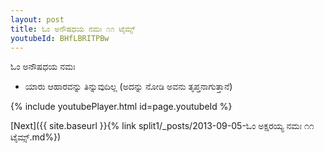 ```yaml
---
layout: post
title: ಓಂ ಅನೌಷಧಯ ನಮಃ ೧೧ ಟೈಮ್ಸ್
youtubeId: BHfLBRITPBw
---
```

 
 
 ಓಂ ಅನೌಷಧಯ ನಮಃ  
 
 -  ಯಾರು ಆಹಾರವನ್ನು ತಿನ್ನುವುದಿಲ್ಲ (ಅದನ್ನು ನೋಡಿ ಅವನು ತೃಪ್ತನಾಗುತ್ತಾನೆ) 
 
  
 
  
 
 
 
 
 
 


{% include youtubePlayer.html id=page.youtubeId %}
 
[Next]({{ site.baseurl }}{% link  split1/_posts/2013-09-05-ಓಂ ಅಕ್ಷರಯ್ಯ ನಮಃ ೧೧ ಟೈಮ್ಸ್.md%})
 
